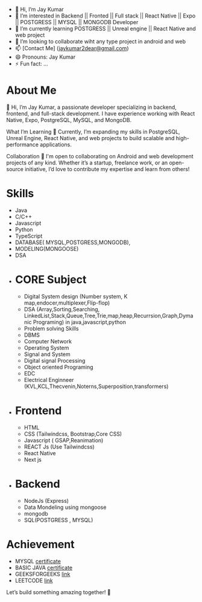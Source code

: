 - 👋 Hi, I’m Jay Kumar
- 👀 I’m interested in Backend || Fronted || Full stack || React Native || Expo || POSTGRESS || MYSQL || MONGODB Developer
- 🌱 I’m currently learning POSTGRESS || Unreal engine || React Native and web project
- 💞️ I’m looking to collaborate wiht any type project in android and web
- 📫 [Contact Me] (jaykumar2dear@gmail.com)
- 😄 Pronouns: Jay Kumar
- ⚡ Fun fact: ...

 # About Me
👋 Hi, I’m Jay Kumar, a passionate developer specializing in backend, frontend, and full-stack development. I have experience working with React Native, Expo, PostgreSQL, MySQL, and MongoDB.

What I’m Learning
🌱 Currently, I’m expanding my skills in PostgreSQL, Unreal Engine, React Native, and web projects to build scalable and high-performance applications.

Collaboration
💞️ I'm open to collaborating on Android and web development projects of any kind. Whether it’s a startup, freelance work, or an open-source initiative, I’d love to contribute my expertise and learn from others!

# Skills
 - Java
 - C/C++
 - Javascript
 - Python
 - TypeScript
 - DATABASE( MYSQL,POSTGRESS,MONGODB),
 - MODELING(MONGOOSE)
 - DSA
 - # CORE Subject
    - Digital System design (Number system, K map,endocer,multiplexer,Flip-flop)
    - DSA (Array,Sorting,Searching, LinkedList,Stack,Queue,Tree,Trie,map,heap,Recurrsion,Graph,Dymanic Programing) in java,javascript,python
    - Problem solving Skills
    - DBMS
    - Computer Network
    - Operating System
    - Signal and System
    - Digital signal Processing
    - Object oriented Programing
    - EDC
    - Electrical Enginneer (KVL,KCL,Thecvenin,Noterns,Superposition,transformers)
 - # Frontend
     - HTML
     - CSS (Tailwindcss, Bootstrap,Core CSS)
     - Javascript ( GSAP,Reanimation)
     - REACT Js (Use Tailwindcss)
     - React Native
     - Next js
  -   # Backend
      - NodeJs (Express)
      - Data Mondeling using mongoose
      - mongodb
      - SQL(POSTGRESS , MYSQL)
# Achievement
   - MYSQL [certificate](https://www.hackerrank.com/certificates/065bb9fd60b4)
   - BASIC JAVA [certificate](https://www.hackerrank.com/certificates/065bb9fd60b4)
   - GEEKSFORGEEKS [link](https://www.geeksforgeeks.org/user/jaykumar488/?ref=header_profile)
   - LEETCODE [link](https://leetcode.com/u/4dCayR96Uy/)

Let’s build something amazing together! 🚀

<!---
jaykumar591/jaykumar591 is a ✨ special ✨ repository because its `README.md` (this file) appears on your GitHub profile.
You can click the Preview link to take a look at your changes.
--->
